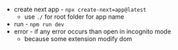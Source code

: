 - create next app - `npx create-next=app@latest`
  - use `./` for root folder for app name
- run - `npm run dev` 
- error - if any error occurs than open in incognito mode
  - because some extension modify dom 